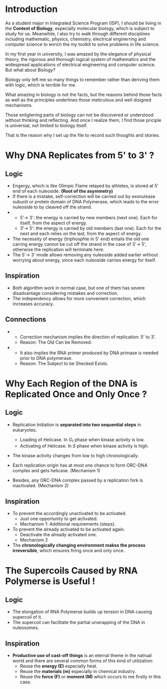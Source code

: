 # Introduction
As a student major in Integrated Science Program (ISP), I should be living in the **Context of Biology**, especially molecular biology, which is subject to study for us. Meanwhile, I also try to walk through different disciplines including mathematic, physics, chemistry, electrical enginerring and computer science to enrich the my toolkit to solve problems in life science.

In my first year in university, I was amazed by the elegance of physical theory, the rigorous and thorough logical system of mathematics and the widespread applications of electrical engineering and computer science. But what about Biology?

Biology only left me so many things to remember rather than deriving them with logic, which is terrible for me.

What amazing in biology is not the facts, but the reasons behind those facts as well as the principles underlines those meticulous and well disigned mechanisms.

Those enligtening parts of biology can not be discovered or understood without thinking and reflecting. And once I realize them, I find those priciple is universial, not limited to biology itself.

That is the reason why I set up the file to record such thoughts and stories.

# Why DNA Replicates from 5' to 3' ?
## Logic
* Engergy, which is like Olimpic Flame relayed by athletes, is stored at 5' end of each nuleoside. **(Root of the asymmetry)**
* If there is a mistake, self-correction will be carried out by exonulease subunit or protein domain of DNA Polymerase, which leads to the error nuleoside to by cleaved off the strand.
* 
    * 5'$\rightarrow$ 3': the energy is carried by new members (next one). Each for itself, from the aspect of energy.
    * 3'$\rightarrow$ 5': the energy is carried by old members (last one). Each for the next and each relies on the last, from the aspect of energy.
* The necessity of energy (triphosphte in 5' end) entails the old one carring energy cannot be cut off the strand in the case of 3'$\rightarrow$ 5', otherwise the replication will terminate here.
* The 5'$\rightarrow$ 3' mode allows removing any nuleoside added earlier without worrying about energy, since each nuleoside carries energy for itself.
## Inspiration
* Both algorithm work in normal case, but one of them has severe disadvantage considering mistakes and correction.
* The independency allows for more convenient correction, which increases accuracy.
## Connections
* 
    * Correction mechanism implies the direction of replication: 5' to 3'.
    * Reason: The Old Can be Removed.
* 
    * It also implies the RNA primer produced by DNA primase is needed prior to DNA polymerase.
    * Reason: The Subject to be Shecked Exists.

# Why Each Region of the DNA is Replicated Once and Only Once ?
## Logic
* Replication Initiation is **separated into two sequential steps** in eukaryotes.
    * Loading of Helicase. In $G_1$ phase when kinase activity is low.
    * Activating of Helicase. In $S$ phase when kinase activity is high.

* The kinase activity changes from low to high chronologically.

* Each replication origin has at most one chance to form ORC-DNA complex and gets helicase. (Mechanism 1)

* Besides, any ORC-DNA complex passed by a replication fork is inactivated. (Mechanism 2)

## Inspiration

* To prevent the accordingly unactivated to be activated.
    * Just one opportunity to get activated.
    * Mechanism 1: Additional requirements (steps).
* To prevent the already activated to be activated again.
    * Deactivate the already activated one.
    * Mechanism 2
* The **chronologically changing environment makes the process irreversible**, which ensures firing once and only once.

# The Supercoils Caused by RNA Polymerse is Useful !

## Logic
* The elongation of RNA Polymerse builds up tension in DNA causing supercoil of it.
* The supercoil can facilitate the partial unwrapping of the DNA in nuleosomes.

## Inspiration
* **Productive use of cast-off things** is an eternal theme in the natrual world and there are several common forms of this kind of utilization:
  * Reuse the **energy (E)** especially heat.
  * Reuse the **materials (m)** especially in chemical industry.
  * Reuse the **force (F)** or **moment (M)** which occurs to me firstly in this case. 


